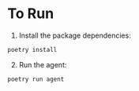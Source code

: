 # To Run

1. Install the package dependencies:

```bash
poetry install
```

2. Run the agent:

```bash
poetry run agent
```